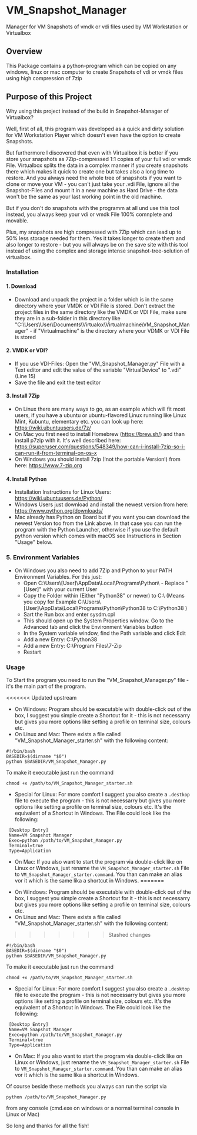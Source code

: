 # VM_Snapshot_Manager

Manager for VM Snapshots of vmdk or vdi files used by VM Workstation or Virtualbox

## Overview

This Package contains a python-program which can be copied on any windows, linux or mac computer to create Snapshots of vdi or vmdk files using high compression of 7zip

## Purpose of this Project

Why using this project instead of the build in Snapshot-Manager of Virtualbox?

Well, first of all, this program was developed as a quick and dirty solution for VM Workstation Player which doesn't even have the option to create Snapshots.

But furthermore I discovered that even with Virtualbox it is better if you store your snapshots as 7Zip-compressed 1:1 copies of your full vdi or vmdk File. Virtualbox splits the data in a complex manner if you create snapshots there which makes it quick to create one but takes also a long time to restore. And you always need the whole tree of snapshots if you want to clone or move your VM - you can't just take your .vdi File, ignore all the Snapshot-Files and mount it in a new machine as Hard Drive - the data won't be the same as your last working point in the old machine.

But if you don't do snapshots with the programm at all und use this tool instead, you always keep your vdi or vmdk File 100% comnplete and movable.

Plus, my snapshots are high compressed with 7Zip which can lead up to 50% less storage needed for them. Yes it takes longer to create them and also longer to restore - but you will always be on the save site with this tool instead of using the complex and storage intense snapshot-tree-solution of virtualbox.

### Installation

#### 1. Download

- Download and unpack the project in a folder which is in the same directory where your VMDK or VDI File is stored. Don't extract the project files in the same directory like the VMDK or VDI File, make sure they are in a sub-folder in this directory like "C:\Users\User\Documents\Virtualox\Virtualmachine\VM_Snapshot_Manager" - if "Virtualmachine" is the directory where your VDMK or VDI File is stored

#### 2. VMDK or VDI?

- If you use VDI-Files: Open the "VM_Snapshot_Manager.py" File with a Text editor and edit the value of the variable "VirtualDevice" to ".vdi" (Line 15)
- Save the file and exit the text editor

#### 3. Install 7Zip

- On Linux there are many ways to go, as an example which will fit most users, if you have a ubuntu or ubuntu-flavored Linux running like Linux Mint, Kubuntu, elementary etc. you can look up here: https://wiki.ubuntuusers.de/7z/
- On Mac you first need to install Homebrew (https://brew.sh/) and than install p7zip with it. It's well described here: https://superuser.com/questions/548349/how-can-i-install-7zip-so-i-can-run-it-from-terminal-on-os-x
- On Windows you should install 7zip (!not the portable Version!) from here: https://www.7-zip.org

#### 4. Install Python

- Installation Instructions for Linux Users: https://wiki.ubuntuusers.de/Python/
- Windows Users just download and install the newest version from here: https://www.python.org/downloads/
- Mac already has Python on Board but if you want you can download the newest Version too from the Link above. In that case you can run the program with the Python Launcher, otherwise if you use the default python version which comes with macOS see Instructions in Section "Usage" below.

### 5. Environment Variables

- On Windows you also need to add 7Zip and Python to your PATH Environment Variables. For this just:
  - Open C:\Users\\[User]\AppData\Local\Programs\Python\ - Replace "[User]" with your current User
  - Copy the Folder within (Either "Python38" or newer) to C:\ (Means you copy for Example C:\Users\\[User]\AppData\Local\Programs\Python\Python38 to C:\Python38 )
  - Sart the Run box and enter sysdm.cpl
  - This should open up the System Properties window. Go to the Advanced tab and click the Environment Variables button
  - In the System variable window, find the Path variable and click Edit
  - Add a new Entry: C:\Python38
  - Add a new Entry: C:\Program Files\7-Zip
  - Restart

### Usage

To Start the program you need to run the "VM_Snapshot_Manager.py" file - it's the main part of the program.

<<<<<<< Updated upstream
  * On Windows: Program should be executable with double-click out of the box, I  suggest you simple create a Shortcut for it - this is not necessarry but gives you more options like setting a profile on terminal size, colours etc.
  * On Linux and Mac: There exists a file called "VM_Snapshot_Manager_starter.sh" with the following content:
  ```
  #!/bin/bash
  BASEDIR=$(dirname "$0")
  python $BASEDIR/VM_Snapshot_Manager.py
  ```
  To make it executable just run the command
  ```
  chmod +x /path/to/VM_Snapshot_Manager_starter.sh
  ```
   * Special for Linux: For more comfort I suggest you also create a `.destkop` file to execute the program - this is not necessarry but gives you more options like setting a profile on terminal size, colours etc. It's the equivalent of a Shortcut in Windows. The File could look like the following:
  ```
   [Desktop Entry]
   Name=VM Snapshot Manager
   Exec=python /path/to/VM_Snapshot_Manager.py
   Terminal=true
   Type=Application
  ```
   * On Mac: If you also want to start the program via double-click like on Linux or Windows, just rename the `VM_Snapshot_Manager_starter.sh` File to `VM_Snapshot_Manager_starter.command`. You than can make an alias vor it which is the same lika a shortcut in Windows.
=======
- On Windows: Program should be executable with double-click out of the box, I suggest you simple create a Shortcut for it - this is not necessarry but gives you more options like setting a profile on terminal size, colours etc.
- On Linux and Mac: There exists a file called "VM_Snapshot_Manager_starter.sh" with the following content:
>>>>>>> Stashed changes

```
#!/bin/bash
BASEDIR=$(dirname "$0")
python $BASEDIR/VM_Snapshot_Manager.py
```

To make it executable just run the command

```
chmod +x /path/to/VM_Snapshot_Manager_starter.sh
```

- Special for Linux: For more comfort I suggest you also create a `.desktop` file to execute the program - this is not necessarry but gives you more options like setting a profile on terminal size, colours etc. It's the equivalent of a Shortcut in Windows. The File could look like the following:

```
 [Desktop Entry]
 Name=VM Snapshot Manager
 Exec=python /path/to/VM_Snapshot_Manager.py
 Terminal=true
 Type=Application
```

- On Mac: If you also want to start the program via double-click like on Linux or Windows, just rename the `VM_Snapshot_Manager_starter.sh` File to `VM_Snapshot_Manager_starter.command`. You than can make an alias vor it which is the same lika a shortcut in Windows.

Of course beside these methods you always can run the script via

```
python /path/to/VM_Snapshot_Manager.py
```

from any console (cmd.exe on windows or a normal terminal console in Linux or Mac)

So long and thanks for all the fish!
